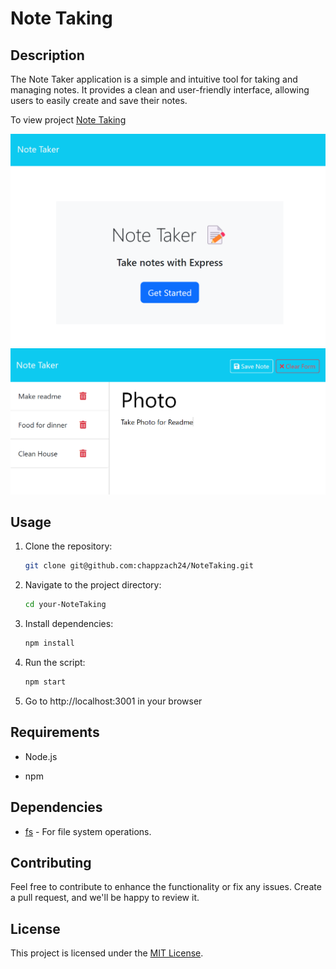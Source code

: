 # Note Taking

## Description
The Note Taker application is a simple and intuitive tool for taking and managing notes. It provides a clean and user-friendly interface, allowing users to easily create and save their notes.

To view project [Note Taking](https://chappzach24.github.io/NoteTaking/)

![alt text](https://github.com/chappzach24/NoteTaking/blob/main/photos/Screenshot%202024-02-03%20182417.png)
![alt text](https://github.com/chappzach24/NoteTaking/blob/main/photos/Screenshot%202024-02-03%20182352.png)


## Usage

1. Clone the repository:

    ```bash
    git clone git@github.com:chappzach24/NoteTaking.git
    ```

2. Navigate to the project directory:

    ```bash
    cd your-NoteTaking
    ```

3. Install dependencies:

    ```bash
    npm install
    ```

4. Run the script:

    ```bash
    npm start
    ```

5. Go to http://localhost:3001 in your browser

## Requirements

- Node.js

- npm 

## Dependencies

- [fs](https://nodejs.org/api/fs.html) - For file system operations.

## Contributing

Feel free to contribute to enhance the functionality or fix any issues. Create a pull request, and we'll be happy to review it.

## License

This project is licensed under the [MIT License](LICENSE).
